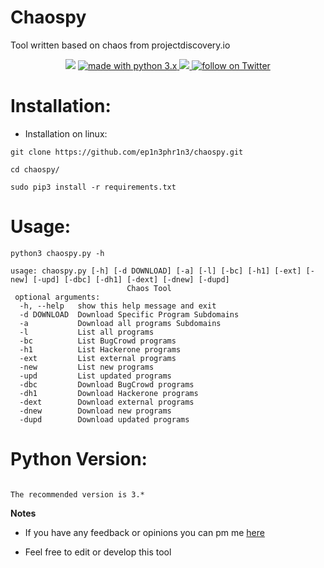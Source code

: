 # Chaospy
Tool written based on chaos from projectdiscovery.io
<p align="center">
<img src="https://raw.githubusercontent.com/ep1n3phr1n3/chaospy/master/chaos.PNG">
<a href="https://www.python.org/">
        <img src="https://img.shields.io/badge/made%20with-python-blue.svg" alt="made with python 3.x"> 
<a href="https://github.com/ep1n3phr1n3/chaospy/issues">
        <img src="https://img.shields.io/github/issues/ep1n3phr1n3/chaospy.svg">
<a href="https://twitter.com/intent/follow?screen_name=ep1n3phr1n3">
        <img src="https://img.shields.io/twitter/follow/ep1n3phr1n3?style=social&logo=twitter"
            alt="follow on Twitter"></a>
</p>



# Installation:
- Installation on linux:
```
git clone https://github.com/ep1n3phr1n3/chaospy.git
```
```
cd chaospy/
```
```
sudo pip3 install -r requirements.txt
```
# Usage:

```
python3 chaospy.py -h
```
```
usage: chaospy.py [-h] [-d DOWNLOAD] [-a] [-l] [-bc] [-h1] [-ext] [-new] [-upd] [-dbc] [-dh1] [-dext] [-dnew] [-dupd] 
                          Chaos Tool       
 optional arguments:                                                               
  -h, --help   show this help message and exit                                    
  -d DOWNLOAD  Download Specific Program Subdomains                               
  -a           Download all programs Subdomains                                   
  -l           List all programs                                                  
  -bc          List BugCrowd programs                                             
  -h1          List Hackerone programs
  -ext         List external programs
  -new         List new programs
  -upd         List updated programs
  -dbc         Download BugCrowd programs
  -dh1         Download Hackerone programs
  -dext        Download external programs
  -dnew        Download new programs
  -dupd        Download updated programs
```
# Python Version:

```

The recommended version is 3.*

```

**Notes** 

- If you have any feedback or opinions you can pm me [here](https://twitter.com/ep1n3phr1n3)

- Feel free to edit or develop this tool
